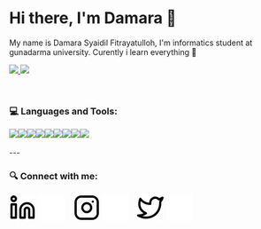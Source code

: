# Hi there, I'm Damara 👋 

My name is Damara Syaidil Fitrayatulloh, I'm informatics student at gunadarma university. 
Curently i learn everything 🤣

  <p align="left">
  <a href="https://github.com/damarasf">
  <img height="170em" src="https://github-readme-stats-eight-theta.vercel.app/api/top-langs/?username=damarasf&layout=compact&langs_count=8&theme=buefy"/>
  <img height="170em" src="https://github-readme-stats-eight-theta.vercel.app/api?username=damarasf&show_icons=true&theme=buefy&include_all_commits=true&count_private=true"/>
  </a>
  </p>
  <br>

### 💻 Languages and Tools:

  <img style= "padding-bottom: 5px;" align="left" src="https://img.shields.io/badge/Visual%20Studio%20Code-0078d7.svg?style=for-the-badge&logo=visual-studio-code&logoColor=white"/>
  <img style= "padding-bottom: 5px;" align="left" src="https://img.shields.io/badge/git-%23F05033.svg?style=for-the-badge&logo=git&logoColor=white"/>
  <img style= "padding-bottom: 5px;" align="left" src="https://img.shields.io/badge/github-%23121011.svg?style=for-the-badge&logo=github&logoColor=white"/>
  <img  style= "padding-bottom: 5px;" align="left" src="https://img.shields.io/badge/java-%23ED8B00.svg?style=for-the-badge&logo=java&logoColor=white"/>
  <img style= "padding-bottom: 5px;" align="left" src="https://img.shields.io/badge/go-%2300ADD8.svg?style=for-the-badge&logo=go&logoColor=white"/>
  <img style= "padding-bottom: 5px;" align="left" src="https://img.shields.io/badge/laravel-%23FF2D20.svg?style=for-the-badge&logo=laravel&logoColor=white"/>
  <img style= "padding-bottom: 5px;" align="left" src="https://img.shields.io/badge/node.js-6DA55F?style=for-the-badge&logo=node.js&logoColor=white"/>
  <img style= "padding-bottom: 5px;" align="left" src="https://img.shields.io/badge/Flutter-%2302569B.svg?style=for-the-badge&logo=Flutter&logoColor=white"/>
  <img style= "padding-bottom: 5px;" align="left" src="https://img.shields.io/badge/NetBeansIDE-1B6AC6.svg?style=for-the-badge&logo=apache-netbeans-ide&logoColor=white"/>
  
<br />
<br />
---

### 🔍 Connect with me:

[![website](./img/linkedin-light.svg)](https://linkedin.com/in/damarasf#gh-light-mode-only)
[![website](./img/linkedin-dark.svg)](https://linkedin.com/in/damarasf#gh-dark-mode-only)
&nbsp;&nbsp;
[![website](./img/instagram-light.svg)](https://instagram.com/damara.sf#gh-light-mode-only)
[![website](./img/instagram-dark.svg)](https://instagram.com/damara.sf#gh-dark-mode-only)
&nbsp;&nbsp;
[![website](./img/twitter-light.svg)](https://twitter.com/asyourcrush#gh-light-mode-only)
[![website](./img/twitter-dark.svg)](https://twitter.com/asyourcrush#gh-dark-mode-only)